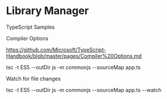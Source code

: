 # Library Manager
TypeScript Samples

Compiler Options

https://github.com/Microsoft/TypeScript-Handbook/blob/master/pages/Compiler%20Options.md

tsc -t ES5 --outDir js -m commonjs --sourceMap app.ts

Watch for file changes

tsc -t ES5 --outDir js -m commonjs --sourceMap app.ts --watch
